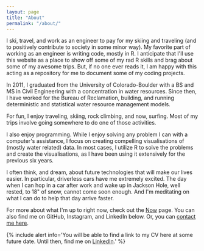 ```yaml
---
layout: page
title: "About"
permalink: "/about/"
---
```


I ski, travel, and work as an engineer to pay for my skiing and traveling (and to positively contribute to society in some minor way). My favorite part of working as an engineer is writing code, mostly in R. I anticipate that I'll use this website as a place to show off some of my rad R skills and brag about some of my awesome trips. But, if no one ever reads it, I am happy with this acting as a repository for me to document some of my coding projects. 

In 2011, I graduated from the University of Colorado-Boulder with a BS and MS in Civil Engineering with a concentration in water resources. Since then, I have worked for the Bureau of Reclamation, building, and running deterministic and statistical water resource management models. 

For fun, I enjoy traveling, skiing, rock climbing, and now, surfing. Most of my trips involve going somewhere to do one of those activities.

I also enjoy programming. While I enjoy solving any problem I can with a computer's assistance, I focus on creating compelling visualisations of (mostly water related) data. In most cases, I utilize R to solve the problems and create the visualisations, as I have been using it extensively for the previous six years.

I often think, and dream, about future technologies that will make our lives easier. In particular, driverless cars have me extremely excited. The day when I can hop in a car after work and wake up in Jackson Hole, well rested, to 18" of snow, cannot come soon enough. And I'm meditating on what I can do to help that day arrive faster.

For more about what I'm up to right now, check out the [Now][1] page. You can also find me on GitHub, Instagram, and LinkedIn below. Or, you can [contact me here][2].

{% include alert info='You will be able to find a link to my CV here at some future date. Until then, find me on <a href = "https://www.linkedin.com/in/alan-butler-p-e-63b11a28">LinkedIn</a>.' %}

[1]: /now/
[2]: /contact/

